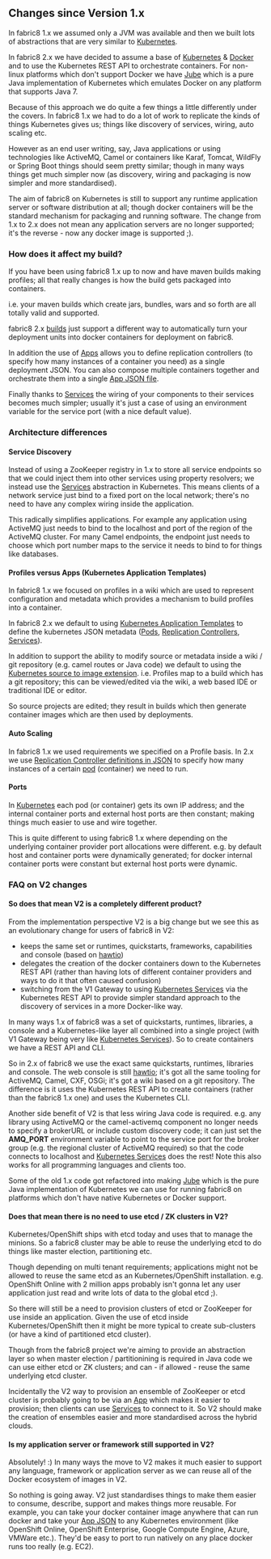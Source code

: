 ## Changes since Version 1.x

In fabric8 1.x we assumed only a JVM was available and then we built lots of abstractions that are very similar to [Kubernetes](http://kubernetes.io).

In fabric8 2.x we have decided to assume a base of [Kubernetes](http://kubernetes.io) &amp; [Docker](http://docker.io/) and to use the Kubernetes REST API to orchestrate containers. For non-linux platforms which don't support Docker we have [Jube](jube/index.html) which is a pure Java implementation of Kubernetes which emulates Docker on any platform that supports Java 7.

Because of this approach we do quite a few things a little differently under the covers. In fabric8 1.x we had to do a lot of work to replicate the kinds of things Kubernetes gives us; things like discovery of services, wiring, auto   scaling etc.

However as an end user writing, say, Java applications or using technologies like ActiveMQ, Camel or containers like Karaf, Tomcat, WildFly or Spring Boot things should seem pretty similar; though in many ways things get much simpler now (as discovery, wiring and packaging is now simpler and more standardised).

The aim of fabric8 on Kubernetes is still to support any runtime application server or software distribution at all; though docker containers will be the standard mechanism for packaging and running software. The change from 1.x to 2.x does not mean any application servers are no longer supported; it's the reverse - now any docker image is supported ;).

### How does it affect my build?

If you have been using fabric8 1.x up to now and have maven builds making profiles; all that really changes is how the build gets packaged into containers.

i.e. your maven builds which create jars, bundles, wars and so forth are all totally valid and supported.

fabric8 2.x [builds](builds.html) just support a different way to automatically turn your deployment units into docker containers for deployment on fabric8.

In addition the use of [Apps](apps.html) allows you to define replication controllers (to specify how many instances of a container you need) as a single deployment JSON. You can also compose multiple containers together and orchestrate them into a single [App JSON file](apps.html).

Finally thanks to [Services](services.html) the wiring of your components to their services becomes much simpler; usually it's just a case of using an environment variable for the service port (with a nice default value).

### Architecture differences

#### Service Discovery

Instead of using a ZooKeeper registry in 1.x to store all service endpoints so that we could inject them into other services using property resolvers; we instead use the [Services](services.html) abstraction in Kubernetes. This means clients of a network service just bind to a fixed port on the local network; there's no need to have any complex wiring inside the application.

This radically simplifies applications. For example any application using ActiveMQ just needs to bind to the localhost and port of the region of the ActiveMQ cluster. For many Camel endpoints, the endpoint just needs to choose which port number maps to the service it needs to bind to for things like databases.

#### Profiles versus Apps (Kubernetes Application Templates)

In fabric8 1.x we focused on profiles in a wiki which are used to represent configuration and metadata which provides a mechanism to build profiles into a container.

In fabric8 2.x we default to using [Kubernetes Application Templates](apps.html) to define the kubernetes JSON metadata ([Pods](pods.html), [Replication Controllers](replicationControllers.html), [Services](services.html)).

In addition to support the ability to modify source or metadata inside a wiki / git repository (e.g. camel routes or Java code) we default to using the [Kubernetes source to image extension](builds.html). i.e. Profiles map to a build which has a git repository; this can be viewed/edited via the wiki, a web based IDE or traditional IDE or editor.

So source projects are edited; they result in builds which then generate container images which are then used by deployments.

#### Auto Scaling

In fabric8 1.x we used requirements we specified on a Profile basis. In 2.x we use [Replication Controller definitions in JSON](replicationControllers.html) to specify how many instances of a certain [pod](pods.html) (container) we need to run.

#### Ports

In [Kubernetes](http://kubernetes.io) each pod (or container) gets its own IP address; and the internal container ports and external host ports are then constant; making things much easier to use and wire together.

This is quite different to using fabric8 1.x where depending on the underlying container provider port allocations were different. e.g. by default host and container ports were dynamically generated; for docker internal container ports were constant but external host ports were dynamic.

### FAQ on V2 changes

#### So does that mean V2 is a completely different product?

From the implementation perspective V2 is a big change but we see this as an evolutionary change for users of fabric8 in V2:

 * keeps the same set or runtimes, quickstarts, frameworks, capabilities and console (based on [hawtio](http://hawt.io/))
 * delegates the creation of the docker containers down to the Kubernetes REST API (rather than having lots of different container providers and ways to do it that often caused confusion)
 * switching from the V1 Gateway to using [Kubernetes Services](services.html) via the Kubernetes REST API to provide simpler standard approach to the discovery of services in a more Docker-like way.

In many ways 1.x of fabric8 was a set of quickstarts, runtimes, libraries, a console and a Kubernetes-like layer all combined into a single project (with V1 Gateway being very like [Kubernetes Services](services.html)). So to create containers we have a REST API and CLI.

So in 2.x of fabric8 we use the exact same quickstarts, runtimes, libraries and console. The web console is still [hawtio](http://hawt.io/); it's got all the same tooling for ActiveMQ, Camel, CXF, OSGi; it's got a wiki based on a git repository. The difference is it uses the Kubernetes REST API to create containers (rather than the fabric8 1.x one) and uses the Kubernetes CLI.

Another side benefit of V2 is that less wiring Java code is required. e.g. any library using ActiveMQ or the camel-activemq component no longer needs to specify a brokerURL or include custom discovery code; it can just set the **AMQ_PORT** environment variable to point to the service port for the broker group (e.g. the regional cluster of ActiveMQ required) so that the code connects to localhost and [Kubernetes Services](services.html) does the rest! Note this also works for all programming languages and clients too.

Some of the old 1.x code got refactored into making [Jube](jube.html) which is the pure Java implementation of Kubernetes we can use for running fabric8 on platforms which don't have native Kubernetes or Docker support.

#### Does that mean there is no need to use etcd / ZK clusters in V2?

Kubernetes/OpenShift ships with etcd today and uses that to manage the minions. So a fabric8 cluster may be able to reuse the underlying etcd to do things like master election, partitioning etc.

Though depending on multi tenant requirements; applications might not be allowed to reuse the same etcd as an Kubernetes/OpenShift  installation. e.g. OpenShift Online with 2 million apps probably isn't gonna let any user application just read and write lots of data to the global etcd ;).

So there will still be a need to provision clusters of etcd or ZooKeeper for use inside an application. Given the use of etcd inside Kubernetes/OpenShift then it might be more typical to create sub-clusters (or have a kind of partitioned etcd cluster).

Though from the fabric8 project we're aiming to provide an abstraction layer so when master election / partitionining is required in Java code we can use either etcd or ZK clusters; and can - if allowed - reuse the same underlying etcd cluster.

Incidentally the V2 way to provision an ensemble of ZooKeeper or etcd cluster is probably going to be via an [App](apps.html) which makes it easier to provision; then clients can use [Services](services.html) to connect to it. So V2 should make the creation of ensembles easier and more standardised across the hybrid clouds.

#### Is my application server or framework still supported in V2?

Absolutely! :) In many ways the move to V2 makes it much easier to support any language, framework or application server as we can reuse all of the Docker ecosystem of images in V2.

So nothing is going away. V2 just standardises things to make them easier to consume, describe, support and makes things more reusable. For example, you can take your docker container image anywhere that can run docker and take your [App JSON](apps.html) to any Kubernetes environment (like OpenShift Online, OpenShift Enterprise, Google Compute Engine, Azure, VMWare etc.). They'd be easy to port to run natively on any place docker runs too really (e.g. EC2).